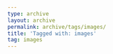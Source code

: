 ```yaml
---
type: archive
layout: archive
permalink: archive/tags/images/
title: 'Tagged with: images'
tag: images
---
```

